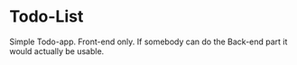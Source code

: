 # Todo-List
Simple Todo-app. Front-end only. If somebody can do the Back-end part it would actually be usable.
